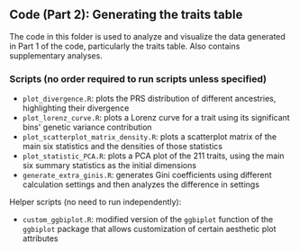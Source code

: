 ## Code (Part 2): Generating the traits table

The code in this folder is used to analyze and visualize the data generated in Part 1 of the code, particularly the traits table. Also contains supplementary analyses.

### Scripts (no order required to run scripts unless specified)

- `plot_divergence.R`: plots the PRS distribution of different ancestries, highlighting their divergence
- `plot_lorenz_curve.R`: plots a Lorenz curve for a trait using its significant bins' genetic variance contribution
- `plot_scatterplot_matrix_density.R`: plots a scatterplot matrix of the main six statistics and the densities of those statistics
- `plot_statistic_PCA.R`: plots a PCA plot of the 211 traits, using the main six summary statistics as the initial dimensions
- `generate_extra_ginis.R`: generates Gini coefficients using different calculation settings and then analyzes the difference in settings

Helper scripts (no need to run independently):
- `custom_ggbiplot.R`: modified version of the `ggbiplot` function of the `ggbiplot` package that allows customization of certain aesthetic plot attributes